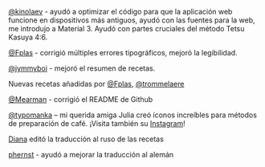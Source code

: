 [@kinolaev](https://github.com/kinolaev) - ayudó a optimizar el código para que la aplicación web funcione en dispositivos más antiguos, ayudó con las fuentes para la web, me introdujo a Material 3. Ayudó con partes cruciales del método Tetsu Kasuya 4:6.

[@Fplas](https://github.com/Fplas) - corrigió múltiples errores tipográficos, mejoró la legibilidad.

[@jymmyboi](https://github.com/jymmyboi) - mejoró el resumen de recetas.

Nuevas recetas añadidas por [@Fplas](https://github.com/Fplas), [@trommelaere](https://github.com/trommelaere)

[@Mearman](https://github.com/Mearman) - corrigió el README de Github

[@typomanka](https://github.com/typomanka) – mi querida amiga Julia creó íconos increíbles para métodos de preparación de café. ¡Visita también su [Instagram](https://www.instagram.com/typomanka/)!

[Diana](https://diana.karliner.pro/) editó la traducción al ruso de las recetas

[phernst](https://github.com/phernst) - ayudó a mejorar la traducción al alemán